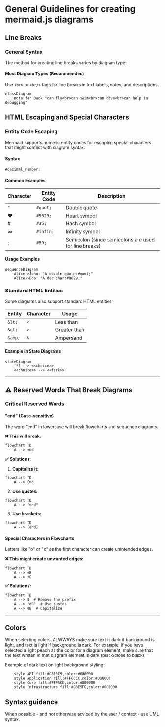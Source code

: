 # General Guidelines for creating mermaid.js diagrams

## Line Breaks

### General Syntax

The method for creating line breaks varies by diagram type:

#### Most Diagram Types (Recommended)
Use `<br>` or `<br/>` tags for line breaks in text labels, notes, and descriptions.

```mermaid
classDiagram
    note for Duck "can fly<br>can swim<br>can dive<br>can help in debugging"
```

## HTML Escaping and Special Characters

### Entity Code Escaping

Mermaid supports numeric entity codes for escaping special characters that might conflict with diagram syntax.

#### Syntax
```
#decimal_number;
```

#### Common Examples
| Character | Entity Code | Description |
|-----------|-------------|-------------|
| `"` | `#quot;` | Double quote |
| ♥ | `#9829;` | Heart symbol |
| # | `#35;` | Hash symbol |
| ∞ | `#infin;` | Infinity symbol |
| ; | `#59;` | Semicolon (since semicolons are used for line breaks) |

#### Usage Examples
```mermaid
sequenceDiagram
    Alice->John: "A double quote:#quot;"
    Alice->Bob: "A dec char:#9829;"
```

### Standard HTML Entities

Some diagrams also support standard HTML entities:

| Entity | Character | Usage |
|--------|-----------|-------|
| `&lt;` | `<` | Less than |
| `&gt;` | `>` | Greater than |
| `&amp;` | `&` | Ampersand |

#### Example in State Diagrams
```mermaid
stateDiagram
    [*] --> <<choice>>
    <<choice>> --> <<fork>>
```

---

## ⚠️ Reserved Words That Break Diagrams

### Critical Reserved Words

#### "end" (Case-sensitive)
The word "end" in lowercase will break flowcharts and sequence diagrams.

**❌ This will break:**
```mermaid
flowchart TD
    A --> end
```

**✅ Solutions:**
1. **Capitalize it:**
```mermaid
flowchart TD
    A --> End
```

2. **Use quotes:**
```mermaid
flowchart TD
    A --> "end"
```

3. **Use brackets:**
```mermaid
flowchart TD
    A --> [end]
```

#### Special Characters in Flowcharts
Letters like "o" or "x" as the first character can create unintended edges.

**❌ This might create unwanted edges:**
```mermaid
flowchart TD
    A --> oB
    A --> xC
```

**✅ Solutions:**
```mermaid
flowchart TD
    A --> B  # Remove the prefix
    A --> "oB"  # Use quotes
    A --> OB  # Capitalize
```

---

## Colors

When selecting colors, ALWWAYS make sure text is dark if background is light, and text is light if background is dark. For example, if you have selected a light peach as the color for a diagram element, make sure that the text written in that diagram element is dark (black/close to black).

Example of dark text on light background styling:

```
    style API fill:#C8E6C9,color:#000000
    style Application fill:#FFCCCC,color:#000000
    style Core fill:#FFFACD,color:#000000
    style Infrastructure fill:#B3E5FC,color:#000000
```


## Syntax guidance

When possible - and not otherwise adviced by the user / context - use UML syntax.